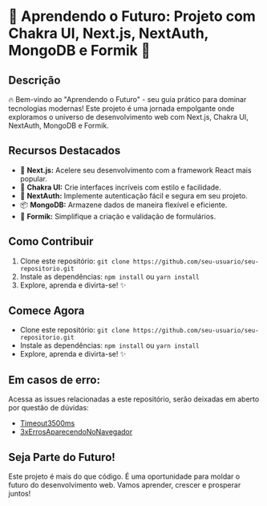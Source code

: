 # 🚀 Aprendendo o Futuro: Projeto com Chakra UI, Next.js, NextAuth, MongoDB e Formik 🚀

## Descrição

🔥 Bem-vindo ao "Aprendendo o Futuro" - seu guia prático para dominar tecnologias modernas! Este projeto é uma jornada empolgante onde exploramos o universo de desenvolvimento web com Next.js, Chakra UI, NextAuth, MongoDB e Formik.

## Recursos Destacados

- 🚀 **Next.js:** Acelere seu desenvolvimento com a framework React mais popular.
- 🎨 **Chakra UI:** Crie interfaces incríveis com estilo e facilidade.
- 🔐 **NextAuth:** Implemente autenticação fácil e segura em seu projeto.
- 📦 **MongoDB:** Armazene dados de maneira flexível e eficiente.
- 📝 **Formik:** Simplifique a criação e validação de formulários.

## Como Contribuir

1. Clone este repositório: `git clone https://github.com/seu-usuario/seu-repositorio.git`
2. Instale as dependências: `npm install` ou `yarn install`
3. Explore, aprenda e divirta-se! ✨

## Comece Agora

- Clone este repositório: `git clone https://github.com/seu-usuario/seu-repositorio.git`
- Instale as dependências: `npm install` ou `yarn install`
- Explore, aprenda e divirta-se! ✨

## Em casos de erro:
Acessa as issues relacionadas a este repositório, serão deixadas em aberto por questão de dúvidas:
- [Timeout3500ms](https://github.com/itamarpambo751/Aprendendo-o-Futuro-Projeto-com-Chakra-UI-Next.js-NextAuth-MongoDB-e-Formik/issues/1)
- [3xErrosAparecendoNoNavegador](https://github.com/itamarpambo751/Aprendendo-o-Futuro-Projeto-com-Chakra-UI-Next.js-NextAuth-MongoDB-e-Formik/issues/1)

## Seja Parte do Futuro!

Este projeto é mais do que código. É uma oportunidade para moldar o futuro do desenvolvimento web. Vamos aprender, crescer e prosperar juntos!
